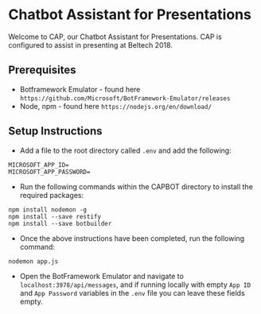 # Chatbot Assistant for Presentations #
Welcome to CAP, our Chatbot Assistant for Presentations. CAP is configured to assist in presenting at Beltech 2018.

## Prerequisites ##
* Botframework Emulator - found here `https://github.com/Microsoft/BotFramework-Emulator/releases`
* Node, npm - found here `https://nodejs.org/en/download/`

## Setup Instructions ##
* Add a file to the root directory called `.env` and add the following:
```
MICROSOFT_APP_ID=
MICROSOFT_APP_PASSWORD=
```
* Run the following commands within the CAPBOT directory to install the required packages:
```
npm install nodemon -g
npm install --save restify
npm install --save botbuilder
```
* Once the above instructions have been completed, run the following command:
```
nodemon app.js
```
* Open the BotFramework Emulator and navigate to `localhost:3978/api/messages`, and if running locally with empty `App ID` and `App Password` variables in the `.env` file you can leave these fields empty.